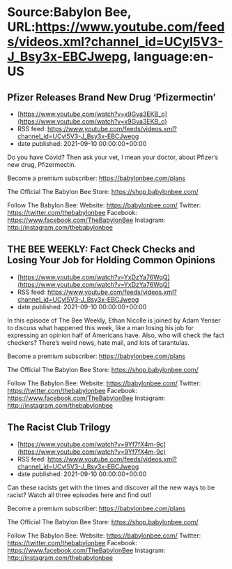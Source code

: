 # Source:Babylon Bee, URL:https://www.youtube.com/feeds/videos.xml?channel_id=UCyl5V3-J_Bsy3x-EBCJwepg, language:en-US

## Pfizer Releases Brand New Drug ‘Pfizermectin’
 - [https://www.youtube.com/watch?v=x9Gva3EKB_o](https://www.youtube.com/watch?v=x9Gva3EKB_o)
 - RSS feed: https://www.youtube.com/feeds/videos.xml?channel_id=UCyl5V3-J_Bsy3x-EBCJwepg
 - date published: 2021-09-10 00:00:00+00:00

Do you have Covid? Then ask your vet, I mean your doctor, about Pfizer’s new drug, Pfizermectin.

Become a premium subscriber:  https://babylonbee.com/plans

The Official The Babylon Bee Store:  https://shop.babylonbee.com/

Follow The Babylon Bee:
Website: https://babylonbee.com/
Twitter: https://twitter.com/thebabylonbee
Facebook: https://www.facebook.com/TheBabylonBee
Instagram: http://instagram.com/thebabylonbee

## THE BEE WEEKLY: Fact Check Checks and Losing Your Job for Holding Common Opinions
 - [https://www.youtube.com/watch?v=YxDzYa76WqQ](https://www.youtube.com/watch?v=YxDzYa76WqQ)
 - RSS feed: https://www.youtube.com/feeds/videos.xml?channel_id=UCyl5V3-J_Bsy3x-EBCJwepg
 - date published: 2021-09-10 00:00:00+00:00

In this episode of The Bee Weekly, Ethan Nicolle is joined by Adam Yenser to discuss what happened this week, like a man losing his job for expressing an opinion half of Americans have. Also, who will check the fact checkers? There’s weird news, hate mail, and lots of tarantulas.

Become a premium subscriber:  https://babylonbee.com/plans

The Official The Babylon Bee Store:  https://shop.babylonbee.com/

Follow The Babylon Bee:
Website: https://babylonbee.com/
Twitter: https://twitter.com/thebabylonbee
Facebook: https://www.facebook.com/TheBabylonBee
Instagram: http://instagram.com/thebabylonbee

## The Racist Club Trilogy
 - [https://www.youtube.com/watch?v=9Yf7fX4m-9c](https://www.youtube.com/watch?v=9Yf7fX4m-9c)
 - RSS feed: https://www.youtube.com/feeds/videos.xml?channel_id=UCyl5V3-J_Bsy3x-EBCJwepg
 - date published: 2021-09-10 00:00:00+00:00

Can these racists get with the times and discover all the new ways to be racist? Watch all three episodes here and find out!

Become a premium subscriber:  https://babylonbee.com/plans

The Official The Babylon Bee Store:  https://shop.babylonbee.com/

Follow The Babylon Bee:
Website: https://babylonbee.com/
Twitter: https://twitter.com/thebabylonbee
Facebook: https://www.facebook.com/TheBabylonBee
Instagram: http://instagram.com/thebabylonbee

